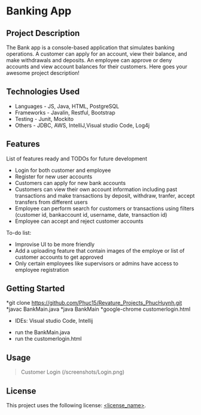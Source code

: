 # Banking App

## Project Description
The Bank app is a console-based application that simulates banking operations. A customer can apply for an account, view their balance, and make withdrawals and deposits. An employee can approve or deny accounts and view account balances for their customers.
Here goes your awesome project description!

## Technologies Used

* Languages - JS, Java, HTML, PostgreSQL
* Frameworks - Javalin, Restful, Bootstrap
* Testing - Junit, Mockito
* Others - JDBC, AWS, IntelliJ,Visual studio Code, Log4j

## Features

List of features ready and TODOs for future development
* Login for both customer and employee
* Register for new user accounts 
* Customers can apply for new bank accounts
* Customers can view their own account information including past transactions and  make transactions by deposit, withdraw, tranfer, accept transfers from different users
* Employee can perform search for customers or transactions using filters (customer id, bankaccount id, username, date, transaction id)
* Employee can accept and reject customer accounts

To-do list:
* Improvise UI to be more friendly 
* Add a uploading feature that contain images of the employe or list of customer accounts to get approved
* Only certain employees like supervisors or admins have access to employee registration  

## Getting Started
*git clone https://github.com/Phuc15/Revature_Projects_PhucHuynh.git
*javac BankMain.java
*java BankMain
*google-chrome customerlogin.html

- IDEs: Visual studio Code, Intellij
* run the BankMain.java 
*  run the customerlogin.html

## Usage

> Customer Login
(/screenshots/Login.png)

## License

This project uses the following license: [<license_name>](<link>).
